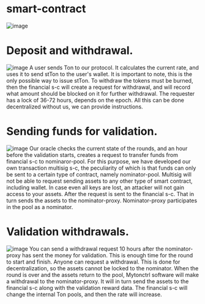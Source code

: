 # smart-contract
![image](https://github.com/SergeyLepesev/smart-contract/assets/30021495/aee9057d-0df6-4020-9b18-18bb27dc6464)
  

# Deposit and withdrawal. 
![image](https://github.com/SergeyLepesev/smart-contract/assets/30021495/7c24175b-fedf-4fe3-8da7-ef7150ddc669) 
    A user sends Ton to our protocol. It calculates the current rate, and uses it to send stTon to the user's wallet. It is important to note, this is the only possible way to issue stTon. 
To withdraw the tokens must be burned, then the financial s-c will create a request for withdrawal, and will record what amount should be blocked on it for further withdrawal. The requester has a lock of 36-72 hours, depends on the epoch. All this can be done decentralized without us, we can provide instructions.

# Sending funds for validation.
![image](https://github.com/SergeyLepesev/smart-contract/assets/30021495/fea02d92-e956-48de-8c63-361242380e53)
    Our oracle checks the current state of the rounds, and an hour before the validation starts, creates a request to transfer funds from financial s-c to nominaror-pool. For this purpose, we have developed our own transaction multisig s-c, the peculiarity of which is that funds can only be sent to a certain type of contract, namely nominator-pool. Multisig will not be able to request sending assets to any other type of smart contract, including wallet. In case even all keys are lost, an attacker will not gain access to your assets. 
After the request is sent to the financial s-c. That in turn sends the assets to the nominator-proxy. Nominator-proxy participates in the pool as a nominator.

# Validation withdrawals.
![image](https://github.com/SergeyLepesev/smart-contract/assets/30021495/966089aa-793c-4d17-b0e6-7691f72c61b7)
    You can send a withdrawal request 10 hours after the nominator-proxy has sent the money for validation. This is enough time for the round to start and finish. Anyone can request a withdrawal. This is done for decentralization, so the assets cannot be locked to the nominator. When the round is over and the assets return to the pool, Mytonctrl software will make a withdrawal to the nominator-proxy. It will in turn send the assets to the financial s-c along with the validation reward data. The financial s-c will change the internal Ton pools, and then the rate will increase.
